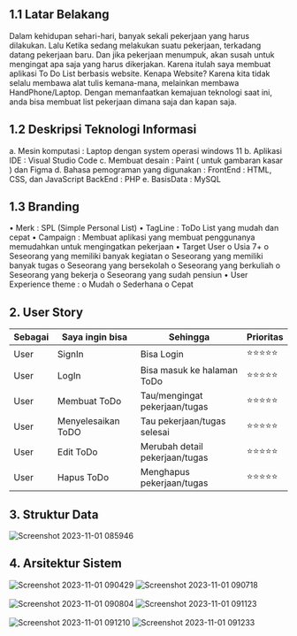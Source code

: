 ## 1.1 Latar Belakang
Dalam kehidupan sehari-hari, banyak sekali pekerjaan yang harus dilakukan. Lalu Ketika sedang melakukan suatu pekerjaan, terkadang datang pekerjaan baru. Dan jika pekerjaan menumpuk, akan susah untuk mengingat apa saja yang harus dikerjakan.
Karena itulah saya membuat aplikasi To Do List berbasis website. Kenapa Website? Karena kita tidak selalu membawa alat tulis kemana-mana, melainkan membawa HandPhone/Laptop. Dengan memanfaatkan kemajuan teknologi saat ini, anda bisa membuat list pekerjaan dimana saja dan kapan saja.
## 1.2 Deskripsi Teknologi Informasi
a.	Mesin komputasi : Laptop dengan system operasi windows 11
b.	Aplikasi IDE : Visual Studio Code
c.	Membuat desain : Paint ( untuk gambaran kasar ) dan Figma
d.	Bahasa pemograman yang digunakan :
FrontEnd : HTML, CSS, dan JavaScript
BackEnd : PHP
e.	BasisData : MySQL
## 1.3 Branding
•	Merk : SPL (Simple Personal List)
•	TagLine : ToDo List yang mudah dan cepat
•	Campaign : Membuat aplikasi yang membuat penggunanya memudahkan untuk mengingatkan pekerjaan
•	Target User
o	Usia 7+
o	Seseorang yang memiliki banyak kegiatan
o	Seseorang yang memiliki banyak tugas
o	Seseorang yang bersekolah
o	Seseorang yang berkuliah
o	Seseorang yang bekerja
o	Seseorang yang sudah pensiun
•	User Experience theme :
o	Mudah
o	Sederhana
o	Cepat
## 2. User Story
Sebagai | Saya ingin bisa | Sehingga | Prioritas
---|---|---|---|
User | SignIn | Bisa Login | ⭐⭐⭐⭐⭐
User | LogIn | Bisa masuk ke halaman ToDo | ⭐⭐⭐⭐⭐
User | Membuat ToDo | Tau/mengingat pekerjaan/tugas | ⭐⭐⭐⭐⭐
User | Menyelesaikan ToDO | Tau pekerjaan/tugas selesai | ⭐⭐⭐⭐⭐
User | Edit ToDo | Merubah detail pekerjaan/tugas | ⭐⭐⭐⭐⭐
User | Hapus ToDo | Menghapus pekerjaan/tugas | ⭐⭐⭐⭐⭐
## 3. Struktur Data
![Screenshot 2023-11-01 085946](https://github.com/OniGiri787/FAF.github.io/assets/124949510/fc549548-9420-4aee-9ae3-32a1ffb6bc45)
## 4. Arsitektur Sistem
![Screenshot 2023-11-01 090429](https://github.com/OniGiri787/FAF.github.io/assets/124949510/b5e1860f-2f14-499c-a2a7-268f61a5a44f)
![Screenshot 2023-11-01 090718](https://github.com/OniGiri787/FAF.github.io/assets/124949510/f177d664-628e-443e-88d6-c91498e07264)<br>
<br>
![Screenshot 2023-11-01 090804](https://github.com/OniGiri787/FAF.github.io/assets/124949510/3be2f374-c0c0-4118-9dcc-a009cf11c307)
![Screenshot 2023-11-01 091123](https://github.com/OniGiri787/FAF.github.io/assets/124949510/0b5e81cf-d56e-4b8d-ab12-b8cff59eb075)<br>
<br>
![Screenshot 2023-11-01 091210](https://github.com/OniGiri787/FAF.github.io/assets/124949510/785e99e1-0c51-4732-a193-d77fa8d0f086)
![Screenshot 2023-11-01 091233](https://github.com/OniGiri787/FAF.github.io/assets/124949510/9e468691-b823-4318-ac18-9116dde36e65)<br>
<br>
